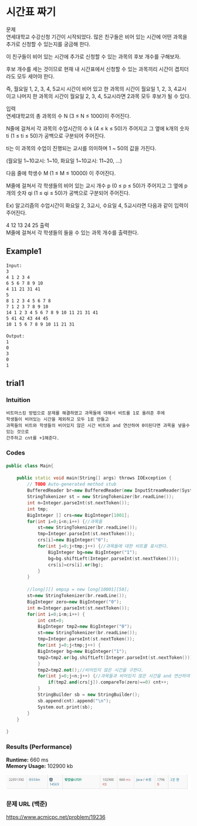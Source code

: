 # 시간표 짜기

문제  
연세대학교 수강신청 기간이 시작되었다. 많은 친구들은 비어 있는 시간에 어떤 과목을 추가로 신청할 수 있는지를 궁금해 한다.  

이 친구들이 비어 있는 시간에 추가로 신청할 수 있는 과목의 후보 개수를 구해보자.  

후보 개수를 세는 것이므로 현재 내 시간표에서 신청할 수 있는 과목끼리 시간이 겹치더라도 모두 세어야 한다.  

즉, 월요일 1, 2, 3, 4, 5교시 시간이 비어 있고 한 과목의 시간이 월요일 1, 2, 3, 4교시이고 나머지 한 과목의 시간이 월요일 2, 3, 4, 5교시라면 2과목 모두 후보가 될 수 있다.  

입력  
연세대학교의 총 과목의 수 N (3 ≤ N ≤ 1000)이 주어진다.  

N줄에 걸쳐서 각 과목의 수업시간의 수 k (4 ≤ k ≤ 50)가 주어지고 그 옆에 k개의 숫자 ti (1 ≤ ti ≤ 50)가 공백으로 구분되어 주어진다.  

ti는 이 과목의 수업이 진행되는 교시를 의미하며 1 ~ 50의 값을 가진다.  

(월요일 1~10교시: 1~10, 화요일 1~10교시: 11~20, …)  

다음 줄에 학생수 M (1 ≤ M ≤ 10000) 이 주어진다.  

M줄에 걸쳐서 각 학생들의 비어 있는 교시 개수 p (0 ≤ p ≤ 50)가 주어지고 그 옆에 p개의 숫자 qi (1 ≤ qi ≤ 50)가 공백으로 구분되어 주어진다.  

Ex) 알고리즘의 수업시간이 화요일 2, 3교시, 수요일 4, 5교시라면 다음과 같이 입력이 주어진다.  

4 12 13 24 25
출력  
M줄에 걸쳐서 각 학생들의 들을 수 있는 과목 개수를 출력한다.  


## Example1

```
Input: 
3
4 1 2 3 4
6 5 6 7 8 9 10
4 11 21 31 41
5
8 1 2 3 4 5 6 7 8
7 1 2 3 7 8 9 10
14 1 2 3 4 5 6 7 8 9 10 11 21 31 41
5 41 42 43 44 45
10 1 5 6 7 8 9 10 11 21 31

Output: 
1
0
3
0
1
```

## trial1
### Intuition
```
비트마스킹 방법으로 문제를 해결하였고 과목들에 대해서 비트를 1로 올려준 후에
학생들이 비어있는 시간을 제외하고 모두 1로 만들고
과목들의 비트와 학생들의 비어있지 않은 시간 비트와 and 연산하여 0이된다면 과목을 넣을수 있는 것으로
간주하고 cnt를 +1해준다.
```
### Codes  
```cpp
public class Main{

    public static void main(String[] args) throws IOException {
        // TODO Auto-generated method stub
        BufferedReader br=new BufferedReader(new InputStreamReader(System.in));
        StringTokenizer st = new StringTokenizer(br.readLine());
        int n=Integer.parseInt(st.nextToken());
        int tmp;
        BigInteger [] crs=new BigInteger[1001];
        for(int i=0;i<n;i++) {//과목들
            st=new StringTokenizer(br.readLine());
            tmp=Integer.parseInt(st.nextToken());
            crs[i]=new BigInteger("0");
            for(int j=0;j<tmp;j++) {//과목들에 대한 비트를 표시한다.
                BigInteger bg=new BigInteger("1");
                bg=bg.shiftLeft(Integer.parseInt(st.nextToken()));
                crs[i]=crs[i].or(bg);
            }
        }
        
        //long[][] empsp = new long[10001][50];
        st=new StringTokenizer(br.readLine());
        BigInteger zero=new BigInteger("0");
        int m=Integer.parseInt(st.nextToken());
        for(int i=0;i<m;i++) {
            int cnt=0;
            BigInteger tmp2=new BigInteger("0");
            st=new StringTokenizer(br.readLine());
            tmp=Integer.parseInt(st.nextToken());
            for(int j=0;j<tmp;j++) {
            BigInteger bg=new BigInteger("1");
            tmp2=tmp2.or(bg.shiftLeft(Integer.parseInt(st.nextToken())));
            }
            tmp2=tmp2.not();//비어있지 않은 시간을 구한다.
            for(int j=0;j<n;j++) {//과목들과 비어있지 않은 시간을 and 연산하여 0이면 과목을 넣을수 있다는 뜻이다.
                if(tmp2.and(crs[j]).compareTo(zero)==0) cnt++;
            }
            StringBuilder sb = new StringBuilder();
            sb.append(cnt).append("\n");
            System.out.print(sb);
        }
    }

}
```

### Results (Performance)  
**Runtime:** 660 ms   
**Memory Usage:**   102900 kb    

<p align="center"> 
<img src="./capture.JPG">
</p>


### 문제 URL (백준)  
https://www.acmicpc.net/problem/19236